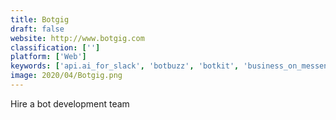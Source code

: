```yaml
---
title: Botgig
draft: false 
website: http://www.botgig.com
classification: ['']
platform: ['Web']
keywords: ['api.ai_for_slack', 'botbuzz', 'botkit', 'business_on_messenger', 'chat_bots_weekly', 'chatbot', 'chatbot_templates', 'chatbots_on_hasura', 'drift', 'landbot', 'livechat', 'liveperson', 'message.io', 'meya.ai', 'octane_ai', 'portal.chat', 'recast.ai', 'smoochbot', 'telegram_bot_platform', 'zendesk_chat']
image: 2020/04/Botgig.png
---
```

Hire a bot development team